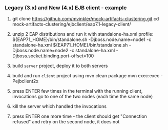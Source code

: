 ### Legacy (3.x) and New (4.x) EJB client - example

1. git clone https://github.com/mvinkler/mock-artifacts-clustering.git
   cd mock-artifacts-clustering/ejbclient/eap7.1-legacy-client/

2. unzip 2 EAP distributions and run it with standalone-ha.xml profile:
  ${EAP71_HOME}/bin/standalone.sh -Djboss.node.name=node1 -c standalone-ha.xml
  ${EAP71_HOME}/bin/standalone.sh -Djboss.node.name=node2 -c standalone-ha.xml -Djboss.socket.binding.port-offset=100

3. build `server` project, deploy it to both servers

4. build and run `client` project using 
  mvn clean package
  mvn exec:exec -Pejbclient2x
  
5. press ENTER few times in the terminal with the running client, invocations go to one of the two nodes (each time the same node)
6. kill the server which handled the invocations
7. press ENTER one more time - the client should get "Connection refused" and retry on the second node, it does not

